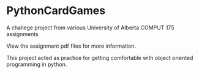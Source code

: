 # PythonCardGames
A challege project from various University of Alberta COMPUT 175 assignments


View the assignment pdf files for more information.

This project acted as practice for getting comfortable with object oriented programming in python.
